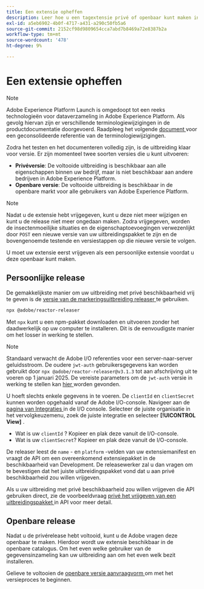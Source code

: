 ```yaml
---
title: Een extensie opheffen
description: Leer hoe u een tagextensie privé of openbaar kunt maken in Adobe Experience Platform.
exl-id: a5eb6902-4b0f-4717-a431-a290c50fb5a6
source-git-commit: 2152cf98d9809654cca7abd7b8469a72e8387b2a
workflow-type: tm+mt
source-wordcount: '478'
ht-degree: 9%

---
```


# Een extensie opheffen

>[!NOTE]
>
>Adobe Experience Platform Launch is omgedoopt tot een reeks technologieën voor dataverzameling in Adobe Experience Platform.  Als gevolg hiervan zijn er verschillende terminologiewijzigingen in de productdocumentatie doorgevoerd. Raadpleeg het volgende [ document ](../../term-updates.md) voor een geconsolideerde referentie van de terminologiewijzigingen.

Zodra het testen en het documenteren volledig zijn, is de uitbreiding klaar voor versie. Er zijn momenteel twee soorten versies die u kunt uitvoeren:

- **Privéversie**: De voltooide uitbreiding is beschikbaar aan alle eigenschappen binnen uw bedrijf, maar is niet beschikbaar aan andere bedrijven in Adobe Experience Platform.
- **Openbare versie**: De voltooide uitbreiding is beschikbaar in de openbare markt voor alle gebruikers van Adobe Experience Platform.

>[!NOTE]
>
>Nadat u de extensie hebt vrijgegeven, kunt u deze niet meer wijzigen en kunt u de release niet meer ongedaan maken.  Zodra vrijgegeven, worden de insectenmoeilijke situaties en de eigenschaptoevoegingen verwezenlijkt door `POST` een nieuwe versie van uw uitbreidingspakket te zijn en de bovengenoemde testende en versiestappen op die nieuwe versie te volgen.

U moet uw extensie eerst vrijgeven als een persoonlijke extensie voordat u deze openbaar kunt maken.

## Persoonlijke release

De gemakkelijkste manier om uw uitbreiding met privé beschikbaarheid vrij te geven is de [ versie van de markeringsuitbreiding releaser ](https://www.npmjs.com/package/@adobe/reactor-releaser) te gebruiken.

```bash
npx @adobe/reactor-releaser
```

Met `npx` kunt u een npm-pakket downloaden en uitvoeren zonder het daadwerkelijk op uw computer te installeren. Dit is de eenvoudigste manier om het losser in werking te stellen.

>[!NOTE]
> Standaard verwacht de Adobe I/O referenties voor een server-naar-server geluidsstroom. De oudere `jwt-auth` gebruikersgegevens
> kan worden gebruikt door `npx @adobe/reactor-releaser@v3.1.3` tot aan afschrijving uit te voeren op 1 januari 2025. De vereiste parameters
> om de `jwt-auth` versie in werking te stellen kan [ hier ](https://github.com/adobe/reactor-releaser/tree/9ea66aa2c683fe7da0cca50ff5c9b9372f183bb5) worden gevonden.

U hoeft slechts enkele gegevens in te voeren. De `clientId` en `clientSecret` kunnen worden opgehaald vanaf de Adobe I/O-console. Navigeer aan de [ pagina van Integraties ](https://console.adobe.io/integrations) in de I/O console. Selecteer de juiste organisatie in het vervolgkeuzemenu, zoek de juiste integratie en selecteer **[!UICONTROL View]** .

- Wat is uw `clientId` ? Kopieer en plak deze vanuit de I/O-console.
- Wat is uw `clientSecret`? Kopieer en plak deze vanuit de I/O-console.

De releaser leest de `name` - en `platform` -velden van uw extensiemanifest en vraagt de API om een overeenkomend extensiepakket in de beschikbaarheid van Development.
De releasewerker zal u dan vragen om te bevestigen dat het juiste uitbreidingspakket vond dat u aan privé beschikbaarheid zou willen vrijgeven.

Als u uw uitbreiding met privé beschikbaarheid zou willen vrijgeven die API gebruiken direct, zie de voorbeeldvraag [ privé het vrijgeven van een uitbreidingspakket ](../../api/endpoints/extension-packages.md/#private-release) in API voor meer detail.

## Openbare release

Nadat u de privérelease hebt voltooid, kunt u de Adobe vragen deze openbaar te maken.  Hierdoor wordt uw extensie beschikbaar in de openbare catalogus. Om het even welke gebruiker van de gegevensinzameling kan uw uitbreiding aan om het even welk bezit installeren.

Gelieve te voltooien de [ openbare versie aanvraagvorm ](https://www.feedbackprogram.adobe.com/c/r/DCExtensionReleaseRequest) om met het versieproces te beginnen.
